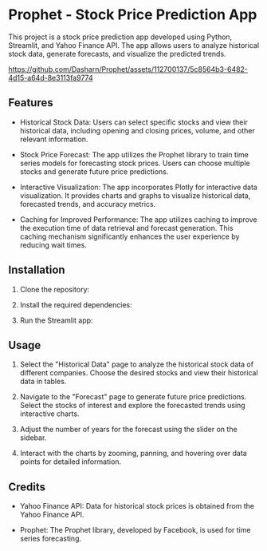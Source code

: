 # Prophet - Stock Price Prediction App

This project is a stock price prediction app developed using Python, Streamlit, and Yahoo Finance API. The app allows users to analyze historical stock data, generate forecasts, and visualize the predicted trends.



https://github.com/Dasharn/Prophet/assets/112700137/5c8564b3-6482-4d15-a64d-8e3113fa9774


## Features

- Historical Stock Data: Users can select specific stocks and view their historical data, including opening and closing prices, volume, and other relevant information.

- Stock Price Forecast: The app utilizes the Prophet library to train time series models for forecasting stock prices. Users can choose multiple stocks and generate future price predictions.

- Interactive Visualization: The app incorporates Plotly for interactive data visualization. It provides charts and graphs to visualize historical data, forecasted trends, and accuracy metrics.

- Caching for Improved Performance: The app utilizes caching to improve the execution time of data retrieval and forecast generation. This caching mechanism significantly enhances the user experience by reducing wait times.

## Installation

1. Clone the repository:


2. Install the required dependencies:


3. Run the Streamlit app:


## Usage

1. Select the "Historical Data" page to analyze the historical stock data of different companies. Choose the desired stocks and view their historical data in tables.

2. Navigate to the "Forecast" page to generate future price predictions. Select the stocks of interest and explore the forecasted trends using interactive charts.

3. Adjust the number of years for the forecast using the slider on the sidebar.

4. Interact with the charts by zooming, panning, and hovering over data points for detailed information.

## Credits

- Yahoo Finance API: Data for historical stock prices is obtained from the Yahoo Finance API.

- Prophet: The Prophet library, developed by Facebook, is used for time series forecasting.



